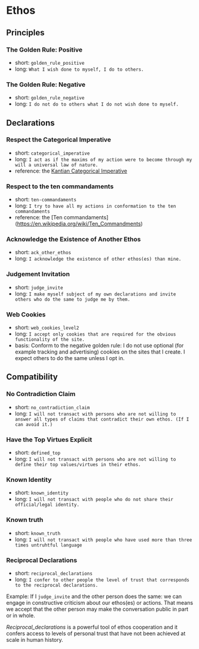 # Ethos

## Principles

### The Golden Rule: Positive

- short: `golden_rule_positive`
- long: `What I wish done to myself, I do to others.`

### The Golden Rule: Negative

- short: `golden_rule_negative`
- long: `I do not do to others what I do not wish done to myself.`

## Declarations

### Respect the Categorical Imperative

- short: `categorical_imperative`
- long: `I act as if the maxims of my action were to become through my will a universal law of nature.`
- reference: the [Kantian Categorical Imperative](https://en.wikipedia.org/wiki/Categorical_imperative)
  
### Respect to the ten commandaments
- short: `ten-commandaments`
- long: `I try to have all my actions in conformation to the ten commandaments`
- reference: the [Ten commandaments] (https://en.wikipedia.org/wiki/Ten_Commandments)

### Acknowledge the Existence of Another Ethos

- short: `ack_other_ethos`
- long: `I acknowledge the existence of other ethos(es) than mine.`

### Judgement Invitation

- short: `judge_invite`
- long: `I make myself subject of my own declarations and invite others who do the same to judge me by them.`

### Web Cookies

- short: `web_cookies_level2`
- long: `I accept only cookies that are required for the obvious functionality of the site.`
- basis: Conform to the negative golden rule: I do not use optional (for example tracking and advertising) cookies on the sites that I create. I expect others to do the same unless I opt in.

## Compatibility

### No Contradiction Claim

- short: `no_contradiction_claim`
- long: `I will not transact with persons who are not willing to answer all types of claims that contradict their own ethos. (If I can avoid it.)`

### Have the Top Virtues Explicit

- short: `defined_top`
- long: `I will not transact with persons who are not willing to define their top values/virtues in their ethos.`

### Known Identity

- short: `known_identity`
- long: `I will not transact with people who do not share their official/legal identity.`

### Known truth

- short: `known_truth`
- long: `I will not transact with people who have used more than three times untruhtful language`
  
### Reciprocal Declarations

- short: `reciprocal_declarations`
- long: `I confer to other people the level of trust that corresponds to the reciprocal declarations.`

Example: If I `judge_invite` and the other person does the same: we can engage in constructive criticism about our ethos(es) or actions. That means we accept that the other person may make the conversation public in part or in whole.

*Reciprocal_declarations* is a powerful tool of ethos cooperation and it confers access to levels of personal trust that have not been achieved at scale in human history.

